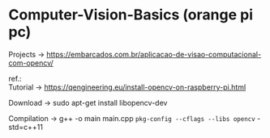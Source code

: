 # Computer-Vision-Basics (orange pi pc)

Projects -> https://embarcados.com.br/aplicacao-de-visao-computacional-com-opencv/

ref.:<br>
Tutorial -> https://qengineering.eu/install-opencv-on-raspberry-pi.html<br>

Download -> sudo apt-get install libopencv-dev <br>

Compilation -> g++ -o main main.cpp `pkg-config --cflags --libs opencv` -std=c++11<br>
